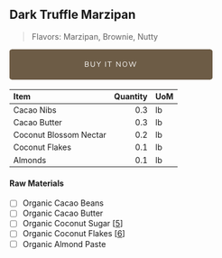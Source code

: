 ## Dark Truffle Marzipan 
> Flavors: Marzipan, Brownie, Nutty

[![Buy Now](/assets/images/buy-now.png "Buy Now")](https://shop.osocra.com/collections/bars/products/21112911)

| Item | Quantity | UoM  |
| :---     | ---:    | :--- |
| Cacao Nibs  | 0.3   | lb    |
| Cacao Butter   | 0.3   | lb    |
| Coconut Blossom Nectar     | 0.2      | lb      |
| Coconut Flakes     | 0.1      | lb      |
| Almonds    | 0.1      | lb      |



#### Raw Materials
- [ ] Organic Cacao Beans
- [ ] Organic Cacao Butter
- [ ] Organic Coconut Sugar [[5](/vendors)]
- [ ] Organic Coconut Flakes [[6](/vendors)]
- [ ] Organic Almond Paste
